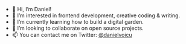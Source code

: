 - 👋 Hi, I’m Daniel!
- 👀 I’m interested in frontend development, creative coding & writing.
- 🌱 I’m currently learning how to build a digital garden.
- 💞️ I’m looking to collaborate on open source projects.
- 📫 You can contact me on Twitter: [@danielvoicu](https://twitter.com/danielvoicu)

<!---
danielvoicu/danielvoicu is a ✨ special ✨ repository because its `README.md` (this file) appears on your GitHub profile.
You can click the Preview link to take a look at your changes.
--->
